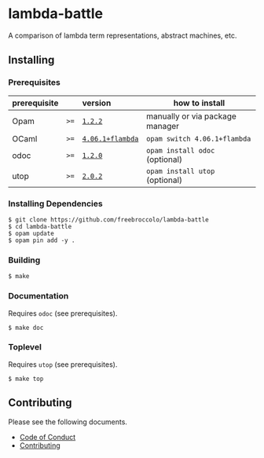 # lambda-battle

A comparison of lambda term representations, abstract machines, etc.

## Installing

### Prerequisites

| prerequisite |      | version                                                                | how to install                  |
| ------------ | ---- | :--------------------------------------------------------------------- | ------------------------------- |
| Opam         | `>=` | [`1.2.2`](https://github.com/ocaml/opam/releases/tag/1.2.2)            | manually or via package manager |
| OCaml        | `>=` | [`4.06.1+flambda`](https://github.com/ocaml/ocaml/releases/tag/4.06.1) | `opam switch 4.06.1+flambda`    |
| odoc         | `>=` | [`1.2.0`](https://github.com/ocaml/odoc/releases/tag/v1.2.0)           | `opam install odoc` (optional)  |
| utop         | `>=` | [`2.0.2`](https://github.com/diml/utop/releases/tag/2.0.2)             | `opam install utop` (optional)  |

### Installing Dependencies

```
$ git clone https://github.com/freebroccolo/lambda-battle
$ cd lambda-battle
$ opam update
$ opam pin add -y .
```

### Building

```
$ make
```

### Documentation

Requires `odoc` (see prerequisites).

```
$ make doc
```

### Toplevel

Requires `utop` (see prerequisites).

```
$ make top
```

## Contributing

Please see the following documents.

* [Code of Conduct](CODE_OF_CONDUCT.md)
* [Contributing](CONTRIBUTING.md)
